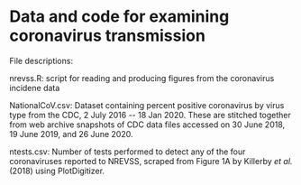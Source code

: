 # Data and code for examining coronavirus transmission

File descriptions: 

nrevss.R: script for reading and producing figures from the coronavirus incidene data

NationalCoV.csv: Dataset containing percent positive coronavirus by virus type from the CDC, 2 July 2016 -- 18 Jan 2020. These are stitched together from web archive snapshots of CDC data files accessed on 30 June 2018, 19 June 2019, and 26 June 2020. 

ntests.csv: Number of tests performed to detect any of the four coronaviruses reported to NREVSS, scraped from Figure 1A by Killerby _et al._ (2018) using PlotDigitizer. 